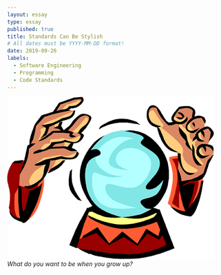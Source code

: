 ```yaml
---
layout: essay
type: essay
published: true
title: Standards Can Be Stylish
# All dates must be YYYY-MM-DD format!
date: 2019-09-26
labels:
  - Software Engineering
  - Programming
  - Code Standards
---
```


<img class="ui medium left spaced image" src="../images/crystalball.png">*What do you want to be when you grow up?*


